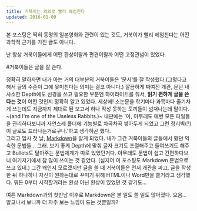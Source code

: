 ```yaml
---
title: 거북이는 의외로 빨리 헤엄친다
updated: 2016-01-09
---
```


본 포스팅은 딱히 동명의 일본영화와 관련이 있는 것도, 거북이가 빨리 헤엄친다는 어떤 과학적 근거를 가진 글도 아니다.   
   
난 항상 거북이들에게 어떤 환상이랄까 편견이랄까 어떤 고정관념이 있었다.   

#거북이들은 글을 잘 쓴다.

정확히 말하자면 내가 아는 거의 대부분의 거북이들은 '문서'를 잘 작성했다.(그렇다고 해서 글의 수준이 그에 못미친다는 의미는 결코 아니다.) 깔끔하게 짜여진 개관, 문단 내 사소한 Depth에도 신경을 쓰고 필요한 부분엔 하이라이트를 줘서, **읽기 편하게 글을 쓴다는 것**이 어떤 것인지 정확히 알고 있었다. 세상에! 소논문을 학기마다 과목마다 줄기차게 쓰는데도 지금까지 제대로 된 보고서 하나 작성 못하는 토끼들이 넘쳐나는데 말이다. ~(and I'm one of the Useless Rabbits.)~ 내딴에는 '아, 아무래도 매번 모든 파일들을 관리하다보니까 자연스레 폴더에 기능별로 차곡차곡 쌓아두게 되었고 그런 정리벽(?)이 글로도 드러나는거로구나.'하고 생각하곤 했다.   
그리고 입사 첫 날, [Markdown](https://ko.wikipedia.org/wiki/%EB%A7%88%ED%81%AC%EB%8B%A4%EC%9A%B4)을 알게 되었다. 내가 그간 거북이들의 글들에서 봤던 익숙한 문법들... 그래. 보기 좋게 Depth에 맞춰 글자 크기도 조절해주고 들여쓰기도 해주고 Bullets도 달아주는 문법체계가 따로 있었던거다. 아무래도 문법이 쉽고 간편하다보니 여기저기에서 참 많이 쓰이는 것 같았다. (심지어 이 포스팅도 Markdown 문법으로 쓰고 있네.) 그간 왜인지 모르겠지만 글을 쓸 때 거북이들은 먼저 개관을 짜고, 글을 작성한 뒤 하나하나 자신이 원하는대로 꾸미기 위해 HTML이나 Word만을 쓸거라고 생각했다. 뭐든 0부터 시작할거라는 환상 아닌 환상이 있었던 것 같기도...  

여튼 Markdown과의 첫만남 이후로 Markdown은 볼 일도 쓸 일도 많아졌다. 
으음... 알고나서 보니까 더 자주 보는 느낌이 드는 것뿐일까?


